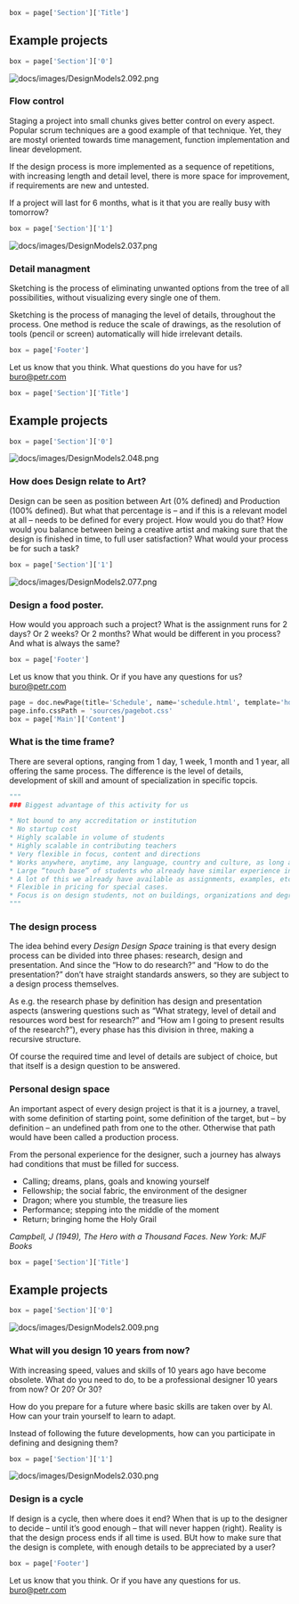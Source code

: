 
~~~Python
box = page['Section']['Title']
~~~
## Example projects

~~~Python
box = page['Section']['0']
~~~

![docs/images/DesignModels2.092.png](docs/images/DesignModels2.092.png)
### Flow control
Staging a project into small chunks gives better control on every aspect. Popular scrum techniques are a good example of that technique. Yet, they are mostyl oriented towards time management, function implementation and linear development.

If the design process is more implemented as a sequence of repetitions, with increasing length and detail level, there is more space for improvement, if requirements are new and untested. 

If a project will last for 6 months, what is it that you are really busy with tomorrow?

~~~Python
box = page['Section']['1']
~~~

![docs/images/DesignModels2.037.png](docs/images/DesignModels2.037.png)
### Detail managment
Sketching is the process of eliminating unwanted options from the tree of all possibilities, without visualizing every single one of them. 

Sketching is the process of managing the level of details, throughout the process. One method is reduce the scale of drawings, as the resolution of tools (pencil or screen) automatically will hide irrelevant details. 

~~~Python
box = page['Footer']
~~~
Let us know that you think. What questions do you have for us? <a href="mailto:buro@petr.com">buro@petr.com</a>



~~~Python
box = page['Section']['Title']
~~~
## Example projects

~~~Python
box = page['Section']['0']
~~~
![docs/images/DesignModels2.048.png](docs/images/DesignModels2.048.png)
### How does Design relate to Art?
Design can be seen as position between Art (0% defined) and Production (100% defined). But what that percentage is – and if this is a relevant model at all – needs to be defined for every project. How would you do that? How would you balance between being a creative artist and making sure that the design is finished in time, to full user satisfaction? What would your process be for such a task?

~~~Python
box = page['Section']['1']
~~~
![docs/images/DesignModels2.077.png](docs/images/DesignModels2.077.png)
### Design a food poster.
How would you approach such a project? What is the assignment runs for 2 days? Or 2 weeks? Or 2 months? What would be different in you process? And what is always the same?

~~~Python
box = page['Footer']
~~~
Let us know that you think. Or if you have any questions for us? <a href="mailto:buro@petr.com">buro@petr.com</a>

~~~Python
page = doc.newPage(title='Schedule', name='schedule.html', template='home')
page.info.cssPath = 'sources/pagebot.css'
box = page['Main']['Content']
~~~

### What is the time frame?
There are several options, ranging from 1 day, 1 week, 1 month and 1 year, all offering the same process. The difference is the level of details, development of skill and amount of specialization in specific topcis.


~~~Python
"""
### Biggest advantage of this activity for us

* Not bound to any accreditation or institution
* No startup cost
* Highly scalable in volume of students
* Highly scalable in contributing teachers
* Very flexible in focus, content and directions
* Works anywhere, anytime, any language, country and culture, as long as people get online.
* Large “touch base” of students who already have similar experience in our regular lessons
* A lot of this we already have available as assignments, examples, etc.
* Flexible in pricing for special cases.
* Focus is on design students, not on buildings, organizations and degrees.
"""
~~~

### The design process

The idea behind every *Design Design Space* training is that every design process can be divided into three phases: research, design and presentation.
And since the “How to do research?” and “How to do the presentation?” don’t have straight standards answers, so they are subject to a design process themselves.

As e.g. the research phase by definition has design and presentation aspects (answering questions such as “What strategy, level of detail and resources word best for research?” and “How am I going to present results of the research?”), every phase has this division in three, making a recursive structure.

Of course the required time and level of details are subject of choice, but that itself is a design question to be answered.

### Personal design space

An important aspect of every design project is that it is a journey, a travel, with some definition of starting point, some definition of the target, but – by definition – an undefined path from one to the other. Otherwise that path would have been called a production process.

From the personal experience for the designer, such a journey has always had conditions that must be filled for success.

* Calling; dreams, plans, goals and knowing yourself* Fellowship; the social fabric, the environment of the designer* Dragon; where you stumble, the treasure lies* Performance; stepping into the middle of the moment 
* Return; bringing home the Holy Grail*Campbell, J (1949), The Hero with a Thousand Faces. New York: MJF Books*


~~~Python
box = page['Section']['Title']
~~~
## Example projects

~~~Python
box = page['Section']['0']
~~~
![docs/images/DesignModels2.009.png](docs/images/DesignModels2.009.png)
### What will you design 10 years from now?
With increasing speed, values and skills of 10 years ago have become obsolete. What do you need to do, to be a professional designer 10 years from now? Or 20? Or 30? 

How do you prepare for a future where basic skills are taken over by AI. How can your train yourself to learn to adapt. 

Instead of following the future developments, how can you participate in defining and designing them?

~~~Python
box = page['Section']['1']
~~~
![docs/images/DesignModels2.030.png](docs/images/DesignModels2.030.png)
### Design is a cycle
If design is a cycle, then where does it end? When that is up to the designer to decide – until it’s good enough – that will never happen (right). 
Reality is that the design process ends if all time is used. BUt how to make sure that the design is complete, with enough details to be appreciated by a user?

~~~Python
box = page['Footer']
~~~
Let us know that you think. Or if you have any questions for us. <a href="mailto:buro@petr.com">buro@petr.com</a>

